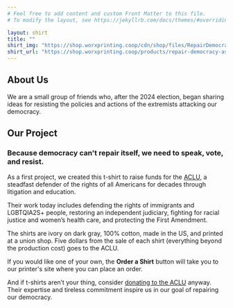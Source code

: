 ```yaml
---
# Feel free to add content and custom Front Matter to this file.
# To modify the layout, see https://jekyllrb.com/docs/themes/#overriding-theme-defaults

layout: shirt
title: ""
shirt_img: "https://shop.worxprinting.coop/cdn/shop/files/RepairDemocracymockup.png"
shirt_url: "https://shop.worxprinting.coop/products/repair-democracy-asphalt-t-shirt"
---
```


## About Us
We are a small group of friends who, after the 2024 election, began sharing ideas for resisting the policies and actions of the extremists attacking our democracy. 

## Our Project
### Because democracy can't repair itself, we need to speak, vote, and resist.
As a first project, we created this t-shirt to raise funds for the [ACLU][aclu],
a steadfast defender of the rights of all Americans for decades through litigation and education.

Their work today includes defending the rights of immigrants and LGBTQIA2S+ people, restoring an independent judiciary, fighting for racial justice and women’s health care, and protecting the First Amendment.

The shirts are ivory on dark gray, 100% cotton, made in the US, and printed at a union shop. Five dollars from the sale of each shirt (everything beyond the production cost) goes to the ACLU.

If you would like one of your own, the **Order a Shirt** button will take you to our printer's site where you can place an order.

And if t-shirts aren’t your thing, consider [donating to the ACLU][aclu-donate] anyway. Their expertise and tireless commitment inspire us in our goal of repairing our democracy.

[aclu]: <https://aclu.org>
[aclu-donate]: <https://aclu.org/give/now>
